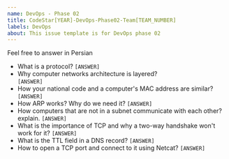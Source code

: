 ```yaml
---
name: DevOps - Phase 02
title: CodeStar[YEAR]-DevOps-Phase02-Team[TEAM_NUMBER]
labels: DevOps
about: This issue template is for DevOps phase 02
---
```

Feel free to answer in Persian

- What is a protocol?
  `[ANSWER]`
- Why computer networks architecture is layered?  
  `[ANSWER]`
- How your national code and a computer's MAC address are similar?
  `[ANSWER]`
- How ARP works? Why do we need it?
  `[ANSWER]`
- How computers that are not in a subnet communicate with each other? explain.
  `[ANSWER]`
- What is the importance of TCP and why a two-way handshake won't work for it?
  `[ANSWER]`
- What is the TTL field in a DNS record?
  `[ANSWER]`
- How to open a TCP port and connect to it using Netcat?
  `[ANSWER]`
